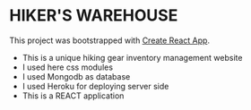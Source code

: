 # HIKER'S WAREHOUSE

This project was bootstrapped with [Create React App](https://github.com/facebook/create-react-app).

- This is a unique hiking gear inventory management website
- I used here css modules
- I used Mongodb as database
- I used Heroku for deploying server side
- This is a REACT application